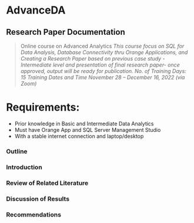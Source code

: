 # AdvanceDA
## Research Paper Documentation
>Online course on Advanced Analytics
>*This course focus on SQL for Data Analysis, Database Connectivity thru
Orange Applications, and Creating a Research Paper based on previous case
study -Intermediate level and presentation of final research paper- once approved,
output will be ready for publication.
>No. of Training Days: 15
>Training Dates and Time November 28 – December 16, 2022 (via Zoom)*

# Requirements:
- Prior knowledge in Basic and Intermediate Data Analytics
- Must have Orange App and SQL Server Management Studio
- With a stable internet connection and laptop/desktop

### Outline
### Introduction
### Review of Related Literature
### Discussion of Results
### Recommendations
